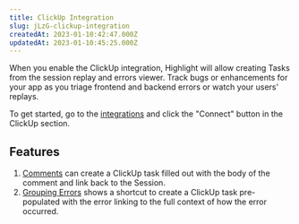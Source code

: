 ```yaml
---
title: ClickUp Integration
slug: jLzG-clickup-integration
createdAt: 2023-01-10:42:47.000Z
updatedAt: 2023-01-10:45:25.000Z
---
```


When you enable the ClickUp integration, Highlight will allow creating Tasks from the session replay and errors viewer. Track bugs or enhancements for your app as you triage frontend and backend errors or watch your users' replays.

To get started, go to the [integrations](https://app.highlight.io/integrations) and click the "Connect" button in the ClickUp section.

## Features

1.  [Comments](../6_product-features/3_general-features/comments.md) can create a ClickUp task filled out with the body of the comment and link back to the Session.
2.  [Grouping Errors](../6_product-features/2_error-monitoring/grouping-errors.md) shows a shortcut to create a ClickUp task pre-populated with the error linking to the full context of how the error occurred.
